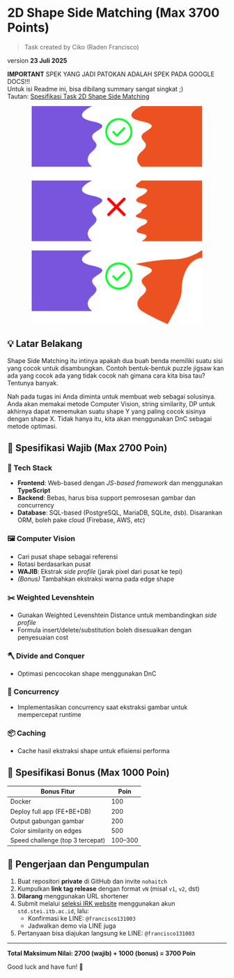 # 2D Shape Side Matching (Max 3700 Points)

> Task created by Ciko (Raden Francisco)

version **23 Juli 2025**

**IMPORTANT** SPEK YANG JADI PATOKAN ADALAH SPEK PADA GOOGLE DOCS!!!   
Untuk isi Readme ini, bisa dibilang summary sangat singkat ;)  
Tautan: [Spesifikasi Task 2D Shape Side Matching](https://docs.google.com/document/d/1UPctVxxkW7ja9wHAhP--Q0Ap2XpT4ESxrg8td5NTxFs/edit?tab=t.0)

<div align="center">
<img src="image/shape-side-matching.png" alt="2D Shape Side Matching" height=500/>
</div>

## 💡 Latar Belakang

Shape Side Matching itu intinya apakah dua buah benda memiliki suatu sisi yang cocok untuk disambungkan. Contoh bentuk-bentuk puzzle jigsaw kan ada yang cocok ada yang tidak cocok nah gimana cara kita bisa tau? Tentunya banyak.

Nah pada tugas ini Anda diminta untuk membuat web sebagai solusinya. Anda akan memakai metode Computer Vision, string similarity, DP untuk akhirnya dapat menemukan suatu shape Y yang paling cocok sisinya dengan shape X. Tidak hanya itu, kita akan menggunakan DnC sebagai metode optimasi.

## 🧩 Spesifikasi Wajib (Max 2700 Poin)

### 🔧 Tech Stack

- **Frontend**: Web-based dengan _JS-based framework_ dan menggunakan **TypeScript**
- **Backend**: Bebas, harus bisa support pemrosesan gambar dan concurrency
- **Database**: SQL-based (PostgreSQL, MariaDB, SQLite, dsb). Disarankan ORM, boleh pake cloud (Firebase, AWS, etc)

### 🖼️ Computer Vision

- Cari pusat shape sebagai referensi
- Rotasi berdasarkan pusat
- **WAJIB**: Ekstrak _side profile_ (jarak pixel dari pusat ke tepi)
- _(Bonus)_ Tambahkan ekstraksi warna pada edge shape

### ✂️ Weighted Levenshtein

- Gunakan Weighted Levenshtein Distance untuk membandingkan _side profile_
- Formula insert/delete/substitution boleh disesuaikan dengan penyesuaian cost

### 🪓 Divide and Conquer

- Optimasi pencocokan shape menggunakan DnC

### 🚀 Concurrency

- Implementasikan concurrency saat ekstraksi gambar untuk mempercepat runtime

### 📦 Caching

- Cache hasil ekstraksi shape untuk efisiensi performa

## 🎁 Spesifikasi Bonus (Max 1000 Poin)

| Bonus Fitur                      | Poin    |
| -------------------------------- | ------- |
| Docker                           | 100     |
| Deploy full app (FE+BE+DB)       | 200     |
| Output gabungan gambar           | 200     |
| Color similarity on edges        | 500     |
| Speed challenge (top 3 tercepat) | 100–300 |

## 📂 Pengerjaan dan Pengumpulan

1. Buat repositori **private** di GitHub dan invite `nohaitch`
2. Kumpulkan **link tag release** dengan format `vN` (misal `v1`, `v2`, dst)
3. **Dilarang** menggunakan URL shortener
4. Submit melalui [seleksi IRK website](https://seleksi-irk-2025.vercel.app/) menggunakan akun `std.stei.itb.ac.id`, lalu:
   - Konfirmasi ke LINE: `@francisco131003`
   - Jadwalkan demo via LINE juga
5. Pertanyaan bisa diajukan langsung ke LINE: `@francisco131003`

---

**Total Maksimum Nilai: 2700 (wajib) + 1000 (bonus) = 3700 Poin**

Good luck and have fun! 🚀
